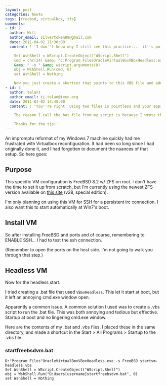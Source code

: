 ```yaml
---
layout: post
categories: howto
tags: [freebsd, virtualbox, zfs]
comments:
- id: 2
  author: Will
  author_email: silvertoken99@gmail.com
  date: 2011-04-02 11:30:00
  content: ! 'I don''t know why I still see this practice...  it''s pointless to call a bat file from your script...  it''s a lot easier if your script is setup to take the VM as an argument then you just point your shortcut to the script with the VM name as an argument and your script calls vboxheadless directly...  like so...

    Set WshShell = WScript.CreateObject("WScript.Shell")
    cmd = chr(34) &amp; "C:Program FilesOracleVirtualBoxVBoxHeadless.exe" &amp; chr(34)
    &amp; " -s " &amp; wscript.arguments(0)
    obj = WshShell.Run(cmd, 0)
    set WshShell = Nothing

    Now you just create a shortcut that points to this VBS file and add the name of the VM at the end of the target line..'
- id: 3
  author: telant
  author_email: tj.telan@ieee.org
  date: 2011-04-02 14:45:00
  content: ! 'You''re right. Using two files is pointless and your approach is much more straightforward.

    The reason I call the bat file from my script is because I wrote the bat file first. I thought I would be able to use it at startup like scripts in linux but that didn''t quite work as expected.

    Thanks for the tip!'
---
```

An impromptu reformat of my Windows 7 machine quickly had me frustrated with Virtualbox reconfiguration. It had been so long since I had originally done it, and I had forgotten to document the nuances of that setup. So here goes\:

## Purpose

This specific VM configuration is FreeBSD 8.2 w/ ZFS on root. I don't have the time to set it up from scratch, but I'm currently using the newest ZFS version available on [this site][mfsBSD] (v28, special edition).

I'm only planning on using this VM for SSH for a persistent irc connection. I also want this to start automatically at Win7's boot.

## Install VM

So after installing FreeBSD and ports and of course, remembering to ENABLE SSH... I had to test the ssh connection.

(Remember to open the ports on the host side. I'm not going to walk you through that step.)

## Headless VM

Now for the headless start.

I tried creating a .bat file that used `VBoxHeadless`. This let it start at boot, but it left an annoying cmd.exe window open.

Apparently a common issue. A common solution I used was to create a .vbs script to run the .bat file. This was both annoying and tedious but effective. Startup at boot and no lingering cmd.exe window.

Here are the contents of my .bat and .vbs files. I placed these in the same directory, and made a shortcut in the Start > All Programs > Startup to the .vbs file.

### startfreebsdvm.bat

    D:"Program Files"OracleVirtualBoxVBoxHeadless.exe -s FreeBSD startvm-headless.vbs
    Set WshShell = WScript.CreateObject("WScript.Shell")
    obj = WshShell.Run("D:Users[username]startfreebsdvm.bat", 0)
    set WshShell = Nothing

[mfsBSD]: http://mfsbsd.vx.sk
